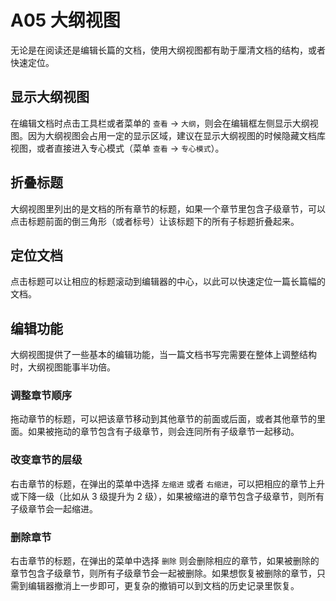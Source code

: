 # A05 大纲视图

无论是在阅读还是编辑长篇的文档，使用大纲视图都有助于厘清文档的结构，或者快速定位。

## 显示大纲视图

在编辑文档时点击工具栏或者菜单的 `查看` -> `大纲`，则会在编辑框左侧显示大纲视图。因为大纲视图会占用一定的显示区域，建议在显示大纲视图的时候隐藏文档库视图，或者直接进入专心模式（菜单 `查看` -> `专心模式`）。

## 折叠标题

大纲视图里列出的是文档的所有章节的标题，如果一个章节里包含子级章节，可以点击标题前面的倒三角形（或者标号）让该标题下的所有子标题折叠起来。

## 定位文档

点击标题可以让相应的标题滚动到编辑器的中心，以此可以快速定位一篇长篇幅的文档。

## 编辑功能

大纲视图提供了一些基本的编辑功能，当一篇文档书写完需要在整体上调整结构时，大纲视图能事半功倍。

### 调整章节顺序

拖动章节的标题，可以把该章节移动到其他章节的前面或后面，或者其他章节的里面。如果被拖动的章节包含有子级章节，则会连同所有子级章节一起移动。

### 改变章节的层级

右击章节的标题，在弹出的菜单中选择 `左缩进` 或者 `右缩进`，可以把相应的章节上升或下降一级（比如从 3 级提升为 2 级），如果被缩进的章节包含子级章节，则所有子级章节会一起缩进。

### 删除章节

右击章节的标题，在弹出的菜单中选择 `删除` 则会删除相应的章节，如果被删除的章节包含子级章节，则所有子级章节会一起被删除。如果想恢复被删除的章节，只需到编辑器撤消上一步即可，更复杂的撤销可以到文档的历史记录里恢复。

